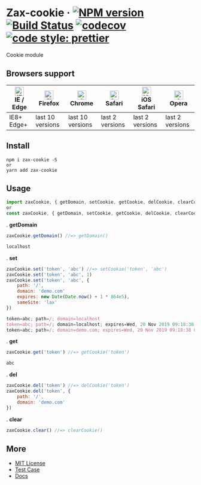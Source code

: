 # Zax-cookie &middot; [![NPM version](https://img.shields.io/npm/v/zax-cookie.svg?style=flat)](https://www.npmjs.com/package/zax-cookie) [![Build Status](https://travis-ci.org/Ipxxiao/zax-cookie.svg?branch=master)](https://travis-ci.org/Ipxxiao/zax-cookie) [![codecov](https://codecov.io/gh/Ipxxiao/zax-cookie/branch/master/graph/badge.svg)](https://codecov.io/gh/Ipxxiao/zax-cookie) [![code style: prettier](https://img.shields.io/badge/code_style-prettier-ff69b4.svg?style=flat-square)](https://github.com/prettier/prettier)

Cookie module

## Browsers support

| [<img src="https://raw.githubusercontent.com/alrra/browser-logos/master/src/edge/edge_48x48.png" alt="IE / Edge" width="24px" height="24px" />](http://godban.github.io/browsers-support-badges/)<br />IE / Edge | [<img src="https://raw.githubusercontent.com/alrra/browser-logos/master/src/firefox/firefox_48x48.png" alt="Firefox" width="24px" height="24px" />](http://godban.github.io/browsers-support-badges/)<br />Firefox | [<img src="https://raw.githubusercontent.com/alrra/browser-logos/master/src/chrome/chrome_48x48.png" alt="Chrome" width="24px" height="24px" />](http://godban.github.io/browsers-support-badges/)<br />Chrome | [<img src="https://raw.githubusercontent.com/alrra/browser-logos/master/src/safari/safari_48x48.png" alt="Safari" width="24px" height="24px" />](http://godban.github.io/browsers-support-badges/)<br />Safari | [<img src="https://raw.githubusercontent.com/alrra/browser-logos/master/src/safari-ios/safari-ios_48x48.png" alt="iOS Safari" width="24px" height="24px" />](http://godban.github.io/browsers-support-badges/)<br />iOS Safari | [<img src="https://raw.githubusercontent.com/alrra/browser-logos/master/src/opera/opera_48x48.png" alt="Opera" width="24px" height="24px" />](http://godban.github.io/browsers-support-badges/)<br />Opera |
| --------------------------------------------------------------------------------------------------------------------------------------------------------------------------------------------------------------- | ----------------------------------------------------------------------------------------------------------------------------------------------------------------------------------------------------------------- | ------------------------------------------------------------------------------------------------------------------------------------------------------------------------------------------------------------- | ------------------------------------------------------------------------------------------------------------------------------------------------------------------------------------------------------------- | ----------------------------------------------------------------------------------------------------------------------------------------------------------------------------------------------------------------------------- | --------------------------------------------------------------------------------------------------------------------------------------------------------------------------------------------------------- |
| IE8+ Edge+                                                                                                                                                                                                      | last 10 versions                                                                                                                                                                                                  | last 10 versions                                                                                                                                                                                              | last 2 versions                                                                                                                                                                                               | last 2 versions                                                                                                                                                                                                               | last 2 versions                                                                                                                                                                                           |

## Install

``` base
npm i zax-cookie -S
or
yarn add zax-cookie
```

## Usage

``` javascript
import zaxCookie, { getDomain, setCookie, getCookie, delCookie, clearCookie } from 'zax-cookie'
or
const zaxCookie, { getDomain, setCookie, getCookie, delCookie, clearCookie } = require('zax-cookie')
```


. **getDomain**
``` javascript
zaxCookie.getDomain() //=> getDomain()
```

``` javascript
localhost
```

. **set**
``` javascript
zaxCookie.set('token', 'abc') //=> setCookie('token', 'abc')
zaxCookie.set('token', 'abc', 1)
zaxCookie.set('token', 'abc', {
    path: '/',
    domain: 'demo.com'
    expires: new Date(Date.now() + 1 * 864e5),
    sameSite: 'lax'
})
```

``` javascript
token=abc; path=/; domain=localhost
token=abc; path=/; domain=localhost; expires=Wed, 20 Nov 2019 09:18:38 GMT
token=abc; path=/; domain=demo.com; expires=Wed, 20 Nov 2019 09:18:38 GMT; sameSite=lax
```

. **get**
``` javascript
zaxCookie.get('token') //=> getCookie('token')
```

``` javascript
abc
```

. **del**
``` javascript
zaxCookie.del('token') //=> delCookie('token')
zaxCookie.del('token', {
    path: '/',
    domain: 'demo.com'
})
```

. **clear**
``` javascript
zaxCookie.clear() //=> clearCookie()
```

## More
- [MIT License](https://github.com/Ipxxiao/zax-cookie/blob/master/LICENSE)
- [Test Case](https://github.com/Ipxxiao/zax-cookie/blob/master/__tests__/index.spec.ts)
- [Docs](https://github.com/Ipxxiao/zax-cookie/tree/master/docs)
